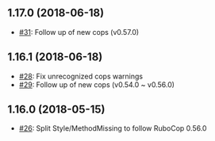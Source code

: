 ## 1.17.0 (2018-06-18)

- [#31](https://github.com/sideci/meowcop/pull/31): Follow up of new cops (v0.57.0)

## 1.16.1 (2018-06-18)

- [#28](https://github.com/sideci/meowcop/pull/28): Fix unrecognized cops warnings
- [#29](https://github.com/sideci/meowcop/pull/29): Follow up of new cops (v0.54.0 ~ v0.56.0)

## 1.16.0 (2018-05-15)

- [#26](https://github.com/sideci/meowcop/pull/26): Split Style/MethodMissing to follow RuboCop 0.56.0

